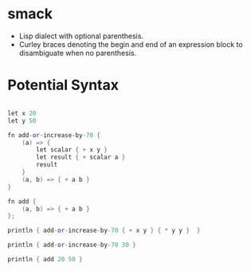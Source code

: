 # smack
- Lisp dialect with optional parenthesis. 
- Curley braces denoting the begin and end of an expression block to disambiguate when no parenthesis.

# Potential Syntax

```awk

let x 20
let y 50

fn add-or-increase-by-70 {
	(a) => { 
	    let scalar { + x y }
	    let result { + scalar a }
	    result
	}
	(a, b) => { + a b } 
}

fn add {
    (a, b) => { + a b }
};

println { add-or-increase-by-70 { + x y } { * y y }  }

println { add-or-increase-by-70 30 }

println { add 20 50 }


 
```
